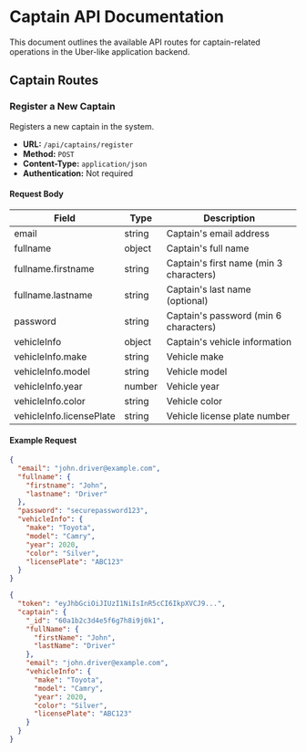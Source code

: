 # Captain API Documentation

This document outlines the available API routes for captain-related operations in the Uber-like application backend.

## Captain Routes

### Register a New Captain

Registers a new captain in the system.

- **URL:** `/api/captains/register`
- **Method:** `POST`
- **Content-Type:** `application/json`
- **Authentication:** Not required

#### Request Body

| Field                    | Type   | Description                             |
| ------------------------ | ------ | --------------------------------------- |
| email                    | string | Captain's email address                 |
| fullname                 | object | Captain's full name                     |
| fullname.firstname       | string | Captain's first name (min 3 characters) |
| fullname.lastname        | string | Captain's last name (optional)          |
| password                 | string | Captain's password (min 6 characters)   |
| vehicleInfo              | object | Captain's vehicle information           |
| vehicleInfo.make         | string | Vehicle make                            |
| vehicleInfo.model        | string | Vehicle model                           |
| vehicleInfo.year         | number | Vehicle year                            |
| vehicleInfo.color        | string | Vehicle color                           |
| vehicleInfo.licensePlate | string | Vehicle license plate number            |

#### Example Request

```json
{
  "email": "john.driver@example.com",
  "fullname": {
    "firstname": "John",
    "lastname": "Driver"
  },
  "password": "securepassword123",
  "vehicleInfo": {
    "make": "Toyota",
    "model": "Camry",
    "year": 2020,
    "color": "Silver",
    "licensePlate": "ABC123"
  }
}

{
  "token": "eyJhbGciOiJIUzI1NiIsInR5cCI6IkpXVCJ9...",
  "captain": {
    "_id": "60a1b2c3d4e5f6g7h8i9j0k1",
    "fullName": {
      "firstName": "John",
      "lastName": "Driver"
    },
    "email": "john.driver@example.com",
    "vehicleInfo": {
      "make": "Toyota",
      "model": "Camry",
      "year": 2020,
      "color": "Silver",
      "licensePlate": "ABC123"
    }
  }
}